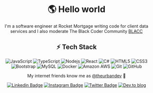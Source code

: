 <div align="center">

# 🌎 Hello world
I'm a software engineer at Rocket Mortgage writing code for client data services and I also moderate The Black Coder Community [BLACC](https://blacc.vercel.app/)
  
## ⚡ Tech Stack

![JavaScript](https://img.shields.io/badge/-JavaScript-black?style=flat-square&logo=javascript)
![TypeScript](https://img.shields.io/badge/-TypeScript-007ACC?style=flat-square&logo=typescript)
![Nodejs](https://img.shields.io/badge/-Nodejs-black?style=flat-square&logo=Node.js)
![React](https://img.shields.io/badge/-React-black?style=flat-square&logo=react)
![C#](https://img.shields.io/badge/C%23-239120?style=for-the-badge&logo=c-sharp&logoColor=white)
![HTML5](https://img.shields.io/badge/-HTML5-E34F26?style=flat-square&logo=html5&logoColor=white)
![CSS3](https://img.shields.io/badge/-CSS3-1572B6?style=flat-square&logo=css3)
![Bootstrap](https://img.shields.io/badge/-Bootstrap-563D7C?style=flat-square&logo=bootstrap)
![MySQL](https://img.shields.io/badge/-MySQL-black?style=flat-square&logo=mysql)
![Docker](https://img.shields.io/badge/-Docker-black?style=flat-square&logo=docker)
![Amazon AWS](https://img.shields.io/badge/Amazon%20AWS-232F3E?style=flat-square&logo=amazon-aws)
![Git](https://img.shields.io/badge/-Git-black?style=flat-square&logo=git)
![GitHub](https://img.shields.io/badge/-GitHub-181717?style=flat-square&logo=github)

My internet friends know me as [@theurbandev](https://www.instagram.com/theurbandev/) 👾

[![Linkedin Badge](https://img.shields.io/badge/-MatthewJoseph-blue?style=flat-square&logo=Linkedin&logoColor=white&link=https://www.linkedin.com/in/matthew-joseph-1456a21a7/)](https://www.linkedin.com/in/matthew-joseph-1456a21a7/)
[![Instagram Badge](https://img.shields.io/badge/-theurbandev-F56040?style=flat-square&logo=instagram&logoColor=white&link=https://instagram.com/theurbandev/)](https://instagram.com/theurbandev)
[![Twitter Badge](https://img.shields.io/badge/-@theurbandev-0B3C49?style=flat-square&labelColor=0B3C49&logo=Twitter&link=https://twitter.com/theurbandev)](https://twitter.com/theurbandev)
[![Dev.to blog](https://img.shields.io/badge/dev.to-0A0A0A?style=for-the-badge&logo=dev.to&logoColor=white&link=https://dev.to/theurbanikon/)](https://dev.to/theurbanikon/)
 
</div>
